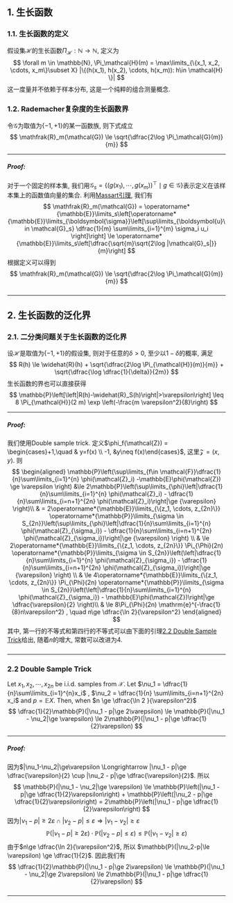 ## 1. 生长函数
### 1.1. 生长函数的定义
假设集$\mathcal{H}$的生长函数$\Pi_\mathcal{H}: \mathbb{N}\to \mathbb{N}$, 定义为
$$
\forall m \in \mathbb{N}, \Pi_\mathcal{H}(m) = \max\limits_{\{x_1, x_2, \cdots, x_m\}\subset X} |\{(h(x_1), h(x_2), \cdots, h(x_m)): h\in \mathcal{H} \}|
$$
这一度量并不依赖于样本分布, 这是一个纯粹的组合测量概念. 



### 1.2. Rademacher复杂度的生长函数界
令$\mathcal{G}$为取值为$\{-1, +1\}$的某一函数族, 则下式成立
$$
\mathfrak{R}_m(\mathcal{G}) \le \sqrt{\dfrac{2\log \Pi_\mathcal{G}(m)}{m}}
$$
___
##### Proof: 
对于一个固定的样本集, 我们用$\mathcal{G}_s = \left\{(g(x_1), \cdots, g(x_m))^{\top}\mid g\in \mathcal{G}\right\}$表示定义在该样本集上的函数值向量的集合. 利用[Massart引理](Lecture%203.%20Rademacher复杂度#3.1.%20Massart引理), 我们有
$$
\mathfrak{R}_m(\mathcal{G}) = \operatorname*{\mathbb{E}}\limits_s\left[\operatorname*{\mathbb{E}}\limits_{\boldsymbol{\sigma}}\left[\sup\limits_{\boldsymbol{u}\in \mathcal{G}_s} \dfrac{1}{m} \sum\limits_{i=1}^{m}  \sigma_i u_i \right]\right] \le \operatorname*{\mathbb{E}}\limits_s\left[\dfrac{\sqrt{m}\sqrt{2\log |\mathcal{G}_s|}}{m}\right]
$$
根据定义可以得到
$$
\mathfrak{R}_m(\mathcal{G}) \le \sqrt{\dfrac{2\log \Pi_\mathcal{G}(m)}{m}}
$$
#####
___

## 2. 生长函数的泛化界
### 2.1. 二分类问题关于生长函数的泛化界
设$\mathcal{H}$是取值为$\{-1, +1\}$的假设集, 则对于任意的$\delta>0$, 至少以$1-\delta$的概率, 满足
$$
R(h) \le \widehat{R}(h) + \sqrt{\dfrac{2\log \Pi_{\mathcal{H}}(m)}{m}} + \sqrt{\dfrac{\log \dfrac{1}{\delta}}{2m}}
$$
生长函数的界也可以直接获得
$$
\mathbb{P}\left[\left|R(h)-\widehat{R}_S(h)\right|>\varepsilon\right] \leq 8 \Pi_{\mathcal{H}}(2 m) \exp \left(-\frac{m \varepsilon^2}{8}\right)
$$
___
##### Proof: 
我们使用Double sample trick. 定义$\phi_f(\mathcal{Z}) = \begin{cases}+1,\quad & y=f(x)  \\ -1,  &y\neq f(x)\end{cases}$, 这里$\mathcal{Z} = (x, y)$. 则
$$
\begin{aligned}
\mathbb{P}\left(\sup\limits_{f\in \mathcal{F}}\dfrac{1}{n}\sum\limits_{i=1}^{n} \phi(\mathcal{Z}_i) -\mathbb{E}\phi(\mathcal{Z}) \ge \varepsilon  \right) &\le 2\mathbb{P}\left(\sup\limits_{\phi}\left|\dfrac{1}{n}\sum\limits_{i=1}^{n} \phi(\mathcal{Z}_i) - \dfrac{1}{n}\sum\limits_{i=n+1}^{2n} \phi(\mathcal{Z}_i)\right|\ge {\varepsilon}  \right)\\
& = 2\operatorname*{\mathbb{E}}\limits_{\{z_1, \cdots, z_{2n}\}} \operatorname*{\mathbb{P}}\limits_{\sigma \in S_{2n}}\left(\sup\limits_{\phi}\left|\dfrac{1}{n}\sum\limits_{i=1}^{n} \phi(\mathcal{Z}_{\sigma_i}) - \dfrac{1}{n}\sum\limits_{i=n+1}^{2n} \phi(\mathcal{Z}_{\sigma_i})\right|\ge {\varepsilon}  \right) \\ 
& \le 2\operatorname*{\mathbb{E}}\limits_{\{z_1, \cdots, z_{2n}\}} \Pi_{\Phi}(2n) \operatorname*{\mathbb{P}}\limits_{\sigma \in S_{2n}}\left(\left|\dfrac{1}{n}\sum\limits_{i=1}^{n} \phi(\mathcal{Z}_{\sigma_i}) - \dfrac{1}{n}\sum\limits_{i=n+1}^{2n} \phi(\mathcal{Z}_{\sigma_i})\right|\ge {\varepsilon} \right) \\
& \le 4\operatorname*{\mathbb{E}}\limits_{\{z_1, \cdots, z_{2n}\}} \Pi_{\Phi}(2n) \operatorname*{\mathbb{P}}\limits_{\sigma \in S_{2n}}\left(\left|\dfrac{1}{n}\sum\limits_{i=1}^{n} \phi(\mathcal{Z}_{\sigma_i}) - \mathbb{E}\phi(\mathcal{Z})\right|\ge \dfrac{\varepsilon}{2} \right)\\
& \le 8\Pi_{\Phi}(2n) \mathrm{e}^{-\frac{1}{8}n\varepsilon^2} , \quad n\ge \dfrac{\ln 2}{\varepsilon^2}
\end{aligned}
$$
其中, 第一行的不等式和第四行的不等式可以由下面的引理[2.2 Double Sample Trick](#2.2%20Double%20Sample%20Trick)给出, 随着$n$的增大, 常数可以改进为$4$.
#####
___
### 2.2 Double Sample Trick
Let $x_1, x_2, \cdots, x_{2n}$ be i.i.d. samples from $\mathcal{X}$. Let $\nu_1 = \dfrac{1}{n}\sum\limits_{i=1}^{n}x_i$ , $\nu_2 = \dfrac{1}{n} \sum\limits_{i=n+1}^{2n} x_i$ and $p = \mathbb{E}X$. Then, when $n \ge \dfrac{\ln 2 }{\varepsilon^2}$
$$
\dfrac{1}{2}\mathbb{P}(|\nu_1 - p|\ge 2\varepsilon) \le \mathbb{P}(|\nu_1 - \nu_2|\ge \varepsilon) \le 2\mathbb{P}(|\nu_1 - p|\ge \dfrac{1}{2}\varepsilon)
$$
___
##### Proof: 
因为$|\nu_1-\nu_2|\ge\varepsilon \Longrightarrow |\nu_1 - p|\ge \dfrac{\varepsilon}{2} \cup |\nu_2 - p|\ge \dfrac{\varepsilon}{2}$. 所以
$$
\mathbb{P}(|\nu_1 - \nu_2|\ge \varepsilon) \le \mathbb{P}\left(|\nu_1 - p|\ge \dfrac{1}{2}\varepsilon\right) + \mathbb{P}\left(|\nu_2 - p|\ge \dfrac{1}{2}\varepsilon\right) = 2\mathbb{P}\left(|\nu_1 - p|\ge \dfrac{1}{2}\varepsilon\right)
$$ 
因为$|\nu_1 - p|\ge 2\varepsilon \cap |\nu_2 - p|\le\varepsilon \Longrightarrow |\nu_1 - \nu_2|\ge \varepsilon$
$$
\mathbb{P}(|\nu_1 - p|\ge 2\varepsilon) \cdot \mathbb{P}(|\nu_2-p|\le \varepsilon) \le  \mathbb{P}(|\nu_1-\nu_2|\ge \varepsilon)
$$
由于$n\ge \dfrac{\ln 2}{\varepsilon^2}$, 所以 $\mathbb{P}(|\nu_2-p|\le \varepsilon) \ge \dfrac{1}{2}$. 因此我们有
$$
\dfrac{1}{2}\mathbb{P}(|\nu_1 - p|\ge 2\varepsilon) \le \mathbb{P}(|\nu_1 - \nu_2|\ge 2\varepsilon) \le 2\mathbb{P}(|\nu_1 - p|\ge \dfrac{1}{2}\varepsilon)
$$
#####
___